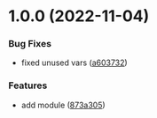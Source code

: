 # 1.0.0 (2022-11-04)


### Bug Fixes

* fixed unused vars ([a603732](https://github.com/data-platform-hq/terraform-azurerm-data-factory-linked-services/commit/a60373254f55b232050561d8197869fe373fbe81))


### Features

* add module ([873a305](https://github.com/data-platform-hq/terraform-azurerm-data-factory-linked-services/commit/873a30595996fa683ba6d46af0f3044da9195218))
